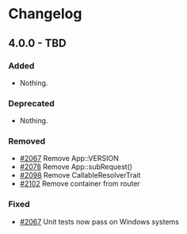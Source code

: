 # Changelog


## 4.0.0 - TBD

### Added

- Nothing.

### Deprecated

- Nothing.

### Removed

- [#2067](https://github.com/slimphp/Slim/pull/2067) Remove App::VERSION
- [#2078](https://github.com/slimphp/Slim/pull/2078) Remove App::subRequest()
- [#2098](https://github.com/slimphp/Slim/pull/2098) Remove CallableResolverTrait
- [#2102](https://github.com/slimphp/Slim/pull/2102) Remove container from router

### Fixed

- [#2067](https://github.com/slimphp/Slim/pull/2067) Unit tests now pass on Windows systems

